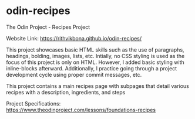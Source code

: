 # odin-recipes
The Odin Project - Recipes Project

Website Link: https://rithvikbona.github.io/odin-recipes/

This project showcases basic HTML skills such as the use of paragraphs, headings, bolding, images, lists, etc. Intially, no CSS styling is used as the focus of this project is only on HTML. However, I added basic styling with inline-blocks afterward. Additionally, I practice going through a project development cycle using proper commit messages, etc.

This project contains a main recipes page with subpages that detail various recipes with a description, ingredients, and steps

Project Specifications: https://www.theodinproject.com/lessons/foundations-recipes